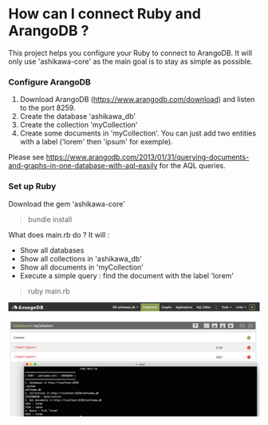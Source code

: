 # How can I connect Ruby and ArangoDB ?

This project helps you configure your Ruby to connect to ArangoDB.
It will only use 'ashikawa-core' as the main goal is to stay as simple as possible.


### Configure ArangoDB

1. Download ArangoDB (https://www.arangodb.com/download) and listen to the port 8259.
2. Create the database 'ashikawa_db'
3. Create the collection 'myCollection'
4. Create some documents in 'myCollection'. You can just add two entities with a label ('lorem' then 'ipsum' for exemple).

Please see https://www.arangodb.com/2013/01/31/querying-documents-and-graphs-in-one-database-with-aql-easily for the AQL queries.

### Set up Ruby

Download the gem 'ashikawa-core'
> bundle install

What does main.rb do ?
It will :
- Show all databases
- Show all collections in 'ashikawa_db'
- Show all documents in 'myCollection'
- Execute a simple query : find the document with the label 'lorem'

> ruby main.rb

![Alt text](screenshots/05_queryResult.png?raw=true "Demo")
